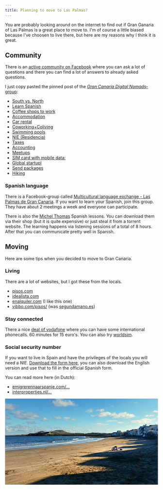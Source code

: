 ```yaml
---
title: Planning to move to Las Palmas?
---
```


You are probably looking around on the internet to find out if Gran Ganaria of Las Palmas is a great place to move to.
I'm of course a little biased because I've choosen to live there, but here are my reasons why I think it is great.

## Community

There is an [active community on Facebook](https://www.facebook.com/groups/201877786658754/) where you can ask a lot of questions and there you can find a lot of answers to already asked questions.

I just copy pasted the pinned post of the [*Gran Canaria Digital Nomads*-group](https://www.facebook.com/groups/201877786658754/):

* [South vs. North](https://www.facebook.com/groups/201877786658754/permalink/406932096153321/)
* [Learn Spanish](https://www.facebook.com/groups/201877786658754/permalink/351465558366642/)
* [Coffee shops to work](https://www.facebook.com/groups/201877786658754/permalink/326277950885403/)
* [Accommodation](https://www.facebook.com/groups/201877786658754/permalink/320836974762834/)
* [Car rental](https://www.facebook.com/groups/201877786658754/permalink/389968741182990/)
* [Coworking+Coliving](http://www.thesurfoffice.com/)
* [Swimming pools](https://www.facebook.com/groups/201877786658754/permalink/469876796525517/)
* [NIE (Residencia)](https://www.facebook.com/groups/201877786658754/permalink/355155904664274/)
* [Taxes](https://www.facebook.com/groups/201877786658754/permalink/299332983579900/)
* [Accounting](https://www.facebook.com/groups/201877786658754/permalink/495765700603293/)
* [Meetups](http://www.meetup.com/gran-canaria-digital-nomads/)
* [SIM card with mobile data:](https://www.facebook.com/groups/201877786658754/permalink/383069151872949/)
* [Global startupl](https://www.facebook.com/groups/201877786658754/permalink/375588975954300)
* [Send packages](https://www.facebook.com/groups/201877786658754/permalink/399804570199407/)
* [Hiking](https://www.facebook.com/groups/201877786658754/permalink/487788338067696/?comment_id=487873871392476&reply_comment_id=487896531390210&notif_t=group_comment)

### Spanish language
There is a Facebook-group called [Multicultural language exchange - Las Palmas de Gran Canaria](https://www.facebook.com/groups/122339838104153/). If you want to learn your Spanish, join this group. They have about 2 meetings a week and everyone can participate.

There is also the [Michel Thomas](http://www.michelthomas.com/) Spanish lessons. You can download them via their shop (but it is quite expensive) or just steal it from a torrent website. The learning happens via listening sessions of a total of 8 hours. After that you can communicate pretty well in Spanish.

## Moving
Here are some tips when you decided to move to Gran Canaria.

### Living
There are a lot of websites, but I got these from the locals.

* [pisos.com](http://www.pisos.com)
* [idealista.com](http://www.idealista.com)
* [enalquiler.com](http://www.enalquiler.com) (I like this one)
* [vibbo.com/pisos/](http://www.vibbo.com/pisos/) (was [segundamano.es](http://www.segundamano.es))

### Stay connected
There a nice [deal of vodafone](http://www.vodafone.es/tienda/particulares/es/catalogo/ficha/prepago/movil/tarjeta/sim_vodafone_internacional_smartphone/) where you can have some international phonecalls. 60 minutes for 15 euro's. You can also try [worldsim](https://www.worldsim.com/international-sim-cards).

### Social security number

If you want to live in Spain and have the privileges of the locals you will need a *NIE*. [Download the form here](http://extranjeros.empleo.gob.es/es/ModelosSolicitudes/Mod_solicitudes2/), you can also download the English version and use that to fill in the official Spanish form.

You can read more here (in Dutch):

* [emigrerennaarspanje.com/...](http://www.emigrerennaarspanje.com/emigreren/nie-nummer-aanvragen)
* [interproperties.nl/...](http://www.interproperties.nl/huis/uitleg_invullen_NIE_formulier.html)

![Quiet beach at the moment of Ojos de Garza](/images/quiet-beach-ojos-de-garza.jpg)

